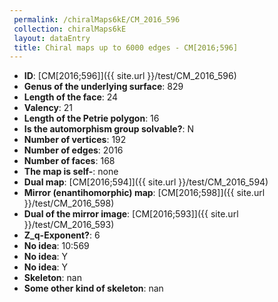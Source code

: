 ```yaml
--- 
 permalink: /chiralMaps6kE/CM_2016_596 
 collection: chiralMaps6kE
 layout: dataEntry
 title: Chiral maps up to 6000 edges - CM[2016;596]
---
```


- **ID**: [CM[2016;596]]({{ site.url }}/test/CM_2016_596)
- **Genus of the underlying surface**: 829
- **Length of the face**: 24
- **Valency**: 21
- **Length of the Petrie polygon**: 16
- **Is the automorphism group solvable?**: N
- **Number of vertices**: 192
- **Number of edges**: 2016
- **Number of faces**: 168
- **The map is self-**: none
- **Dual map**: [CM[2016;594]]({{ site.url }}/test/CM_2016_594)
- **Mirror (enantihomorphic) map**: [CM[2016;598]]({{ site.url }}/test/CM_2016_598)
- **Dual of the mirror image**: [CM[2016;593]]({{ site.url }}/test/CM_2016_593)
- **Z_q-Exponent?**: 6
- **No idea**:  10:569
- **No idea**: Y
- **No idea**: Y
- **Skeleton**: nan
- **Some other kind of skeleton**: nan
